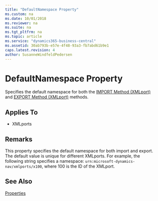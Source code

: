```yaml
---
title: "DefaultNamespace Property"
ms.custom: na
ms.date: 10/01/2018
ms.reviewer: na
ms.suite: na
ms.tgt_pltfrm: na
ms.topic: article
ms.service: "dynamics365-business-central"
ms.assetid: 30ab793b-e57e-4f48-93a3-fb7abd61b9e1
caps.latest.revision: 4
author: SusanneWindfeldPedersen
---
```


 

# DefaultNamespace Property
Specifies the default namespace for both the [IMPORT Method (XMLport)](../methods/devenv-IMPORT-Method-XMLport.md) and [EXPORT Method (XMLport)](../methods/devenv-EXPORT-Method-XMLport.md) methods.  
  
## Applies To  
  
-   XMLports  
  
## Remarks  
 This property specifies the default namespace for both import and export. The default value is unique for different XMLports. For example, the following string specifies a namespace: `urn:microsoft-dynamics-nav/xmlports/x100`, where 100 is the ID of the XMLport.  
  
## See Also  
 [Properties](devenv-properties.md)